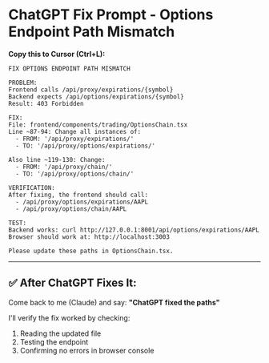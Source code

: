 # ChatGPT Fix Prompt - Options Endpoint Path Mismatch

**Copy this to Cursor (Ctrl+L):**

```
FIX OPTIONS ENDPOINT PATH MISMATCH

PROBLEM:
Frontend calls /api/proxy/expirations/{symbol}
Backend expects /api/options/expirations/{symbol}
Result: 403 Forbidden

FIX:
File: frontend/components/trading/OptionsChain.tsx
Line ~87-94: Change all instances of:
  - FROM: '/api/proxy/expirations/'
  - TO: '/api/proxy/options/expirations/'

Also line ~119-130: Change:
  - FROM: '/api/proxy/chain/'
  - TO: '/api/proxy/options/chain/'

VERIFICATION:
After fixing, the frontend should call:
  - /api/proxy/options/expirations/AAPL
  - /api/proxy/options/chain/AAPL

TEST:
Backend works: curl http://127.0.0.1:8001/api/options/expirations/AAPL
Browser should work at: http://localhost:3003

Please update these paths in OptionsChain.tsx.
```

---

## ✅ **After ChatGPT Fixes It:**

Come back to me (Claude) and say: **"ChatGPT fixed the paths"**

I'll verify the fix worked by checking:
1. Reading the updated file
2. Testing the endpoint
3. Confirming no errors in browser console
